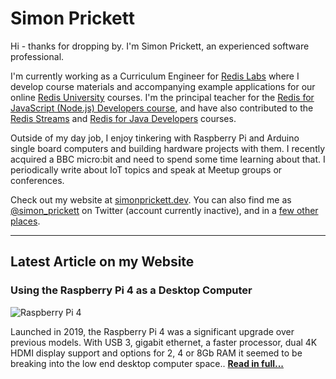 # Simon Prickett

Hi - thanks for dropping by. I'm Simon Prickett, an experienced software professional.

I'm currently working as a Curriculum Engineer for [Redis Labs](https://redislabs.com) where I develop course materials and accompanying example applications for our online [Redis University](https://university.redislabs.com) courses. I'm the principal teacher for the [Redis for JavaScript (Node.js) Developers course](https://university.redislabs.com/courses/ru102js/), and have also contributed to the [Redis Streams](https://university.redislabs.com/courses/ru202/) and [Redis for Java Developers](https://university.redislabs.com/courses/ru102j/) courses.

Outside of my day job, I enjoy tinkering with Raspberry Pi and Arduino single board computers and building hardware projects with them. I recently acquired a BBC micro:bit and need to spend some time learning about that. I periodically write about IoT topics and speak at Meetup groups or conferences.

Check out my website at [simonprickett.dev](https://simonprickett.dev).  You can also find me as [@simon_prickett](https://twitter.com/simon_prickett) on Twitter (account currently inactive), and in a [few other places](https://simonprickett.dev/contact/).

---

## Latest Article on my Website

### Using the Raspberry Pi 4 as a Desktop Computer

![Raspberry Pi 4](https://simonprickett.dev/assets/images/pi_desktop_main.jpg)

Launched in 2019, the Raspberry Pi 4 was a significant upgrade over previous models. With USB 3, gigabit ethernet, a faster processor, dual 4K HDMI display support and options for 2, 4 or 8Gb RAM it seemed to be breaking into the low end desktop computer space.. **[Read in full...](https://simonprickett.dev/using-the-raspberry-pi-4-as-a-desktop-computer/)**
